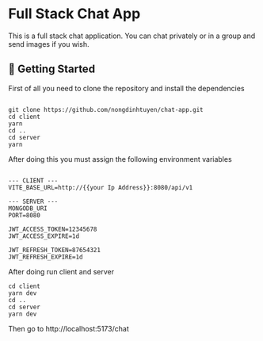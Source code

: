 # Full Stack Chat App

This is a full stack chat application. You can chat privately or in a group and send images if you wish.

## :triangular_flag_on_post: Getting Started

First of all you need to clone the repository and install the dependencies

```shell

git clone https://github.com/nongdinhtuyen/chat-app.git
cd client
yarn
cd ..
cd server
yarn
```

After doing this you must assign the following environment variables

```shell

--- CLIENT ---
VITE_BASE_URL=http://{{your Ip Address}}:8080/api/v1

--- SERVER ---
MONGODB_URI
PORT=8080

JWT_ACCESS_TOKEN=12345678
JWT_ACCESS_EXPIRE=1d

JWT_REFRESH_TOKEN=87654321
JWT_REFRESH_EXPIRE=1d
```

After doing run client and server

```shell
cd client
yarn dev
cd ..
cd server
yarn dev
```
Then go to http://localhost:5173/chat
